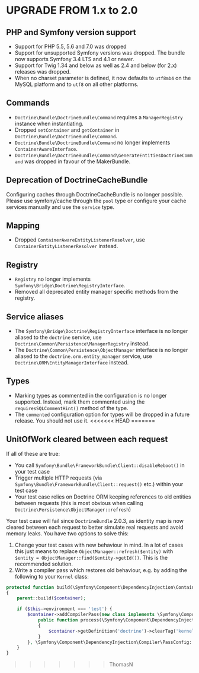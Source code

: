 UPGRADE FROM 1.x to 2.0
=======================

PHP and Symfony version support
-------------------------------

 * Support for PHP 5.5, 5.6 and 7.0 was dropped
 * Support for unsupported Symfony versions was dropped. The bundle now supports
   Symfony 3.4 LTS and 4.1 or newer.
 * Support for Twig 1.34 and below as well as 2.4 and below (for 2.x) releases
   was dropped.
 * When no charset parameter is defined, it now defaults to `utf8mb4` on the
   MySQL platform and to `utf8` on all other platforms.

Commands
--------

 * `Doctrine\Bundle\DoctrineBundle\Command` requires a `ManagerRegistry`
   instance when instantiating.
 * Dropped `setContainer` and `getContainer` in
   `Doctrine\Bundle\DoctrineBundle\Command`.
 * `Doctrine\Bundle\DoctrineBundle\Command` no longer implements
   `ContainerAwareInterface`.
 * `Doctrine\Bundle\DoctrineBundle\Command\GenerateEntitiesDoctrineCommand` was
   dropped in favour of the MakerBundle.

Deprecation of DoctrineCacheBundle
----------------------------------

Configuring caches through DoctrineCacheBundle is no longer possible. Please use
symfony/cache through the `pool` type or configure your cache services manually
and use the `service` type.

Mapping
-------

 * Dropped `ContainerAwareEntityListenerResolver`, use
   `ContainerEntityListenerResolver` instead.

Registry
--------

 * `Registry` no longer implements `Symfony\Bridge\Doctrine\RegistryInterface`.
 * Removed all deprecated entity manager specific methods from the registry.

Service aliases
---------------

 * The `Symfony\Bridge\Doctrine\RegistryInterface` interface is no longer aliased
   to the `doctrine` service, use `Doctrine\Common\Persistence\ManagerRegistry`
   instead.
 * The `Doctrine\Common\Persistence\ObjectManager` interface is no longer
   aliased to the `doctrine.orm.entity_manager` service, use
   `Doctrine\ORM\EntityManagerInterface` instead.

Types
-----

 * Marking types as commented in the configuration is no longer supported.
   Instead, mark them commented using the `requiresSQLCommentHint()` method of
   the type.
 * The `commented` configuration option for types will be dropped in a future
   release. You should not use it.
<<<<<<< HEAD
=======

UnitOfWork cleared between each request
---------------------------------------
If all of these are true:
* You call `Symfony\Bundle\FrameworkBundle\Client::disableReboot()` in your test case
* Trigger multiple HTTP requests (via `Symfony\Bundle\FrameworkBundle\Client::request()` etc.) within your test case
* Your test case relies on Doctrine ORM keeping references to old entities between requests (this is most obvious when calling `Doctrine\Persistence\ObjectManager::refresh`)

Your test case will fail since `DoctrineBundle` 2.0.3, as identity map is now cleared between each request 
to better simulate real requests and avoid memory leaks. You have two options to solve this:

1. Change your test cases with new behaviour in mind. In a lot of cases this just means to replace `ObjectManager::refresh($entity)` with `$entity = ObjectManager::find($entity->getId())`. This is the recommended solution.
2. Write a compiler pass which restores old behaviour, e.g. by adding the following to your `Kernel` class:
```php
protected function build(\Symfony\Component\DependencyInjection\ContainerBuilder $container)
{
    parent::build($container);

    if ($this->environment === 'test') {
        $container->addCompilerPass(new class implements \Symfony\Component\DependencyInjection\Compiler\CompilerPassInterface {
            public function process(\Symfony\Component\DependencyInjection\ContainerBuilder $container)
            {
                $container->getDefinition('doctrine')->clearTag('kernel.reset');
            }
        }, \Symfony\Component\DependencyInjection\Compiler\PassConfig::TYPE_BEFORE_OPTIMIZATION, 1);
    }
}
```
>>>>>>> ThomasN
